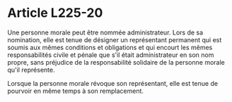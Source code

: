 # Article L225-20

Une personne morale peut être nommée administrateur. Lors de sa nomination, elle est tenue de désigner un représentant permanent qui est soumis aux mêmes conditions et obligations et qui encourt les mêmes responsabilités civile et pénale que s'il était administrateur en son nom propre, sans préjudice de la responsabilité solidaire de la personne morale qu'il représente.

Lorsque la personne morale révoque son représentant, elle est tenue de pourvoir en même temps à son remplacement.
